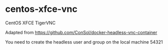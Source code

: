 # centos-xfce-vnc
CentOS XFCE TigerVNC

Adapted from https://github.com/ConSol/docker-headless-vnc-container

You need to create the headless user and group on the local machine
54321
